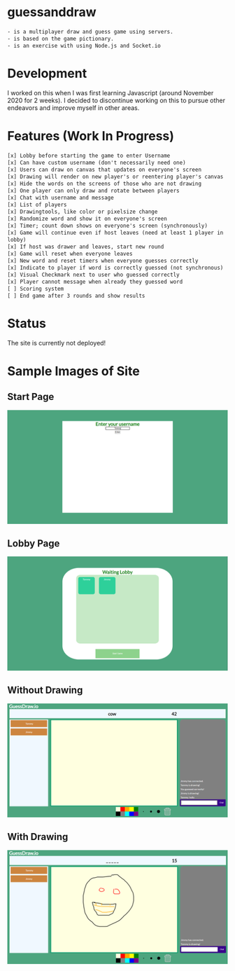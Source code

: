 # guessanddraw 

    - is a multiplayer draw and guess game using servers.
    - is based on the game pictionary.
    - is an exercise with using Node.js and Socket.io

# Development

I worked on this when I was first learning Javascript (around November 2020 for 2 weeks). I decided to discontinue working on this to pursue other endeavors and improve myself in other areas.

# Features (Work In Progress)
    [x] Lobby before starting the game to enter Username
    [x] Can have custom username (don't necessarily need one)
    [x] Users can draw on canvas that updates on everyone's screen
    [x] Drawing will render on new player's or reentering player's canvas
    [x] Hide the words on the screens of those who are not drawing 
    [x] One player can only draw and rotate between players
    [x] Chat with username and message
    [x] List of players
    [x] Drawingtools, like color or pixelsize change
    [x] Randomize word and show it on everyone's screen
    [x] Timer; count down shows on everyone's screen (synchronously)
    [x] Game will continue even if host leaves (need at least 1 player in lobby)
    [x] If host was drawer and leaves, start new round
    [x] Game will reset when everyone leaves
    [x] New word and reset timers when everyone guesses correctly
    [x] Indicate to player if word is correctly guessed (not synchronous)
    [x] Visual Checkmark next to user who guessed correctly
    [x] Player cannot message when already they guessed word
    [ ] Scoring system
    [ ] End game after 3 rounds and show results
  
# Status

The site is currently not deployed!
  
# Sample Images of Site

## Start Page

![startpage](./sample-game-images/startpage.PNG)

## Lobby Page

![lobbypage](./sample-game-images/lobby.PNG)

## Without Drawing

![samplegame2](./sample-game-images/game2.PNG)

## With Drawing

![samplegame2](./sample-game-images/game1.PNG)

